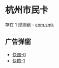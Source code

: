 # 杭州市民卡

存在 1 规则组 - [com.smk](/src/apps/com.smk.ts)

## 广告弹窗

- [快照-0](https://i.gkd.li/import/13402584)
- [快照-1](https://i.gkd.li/import/13425013)
